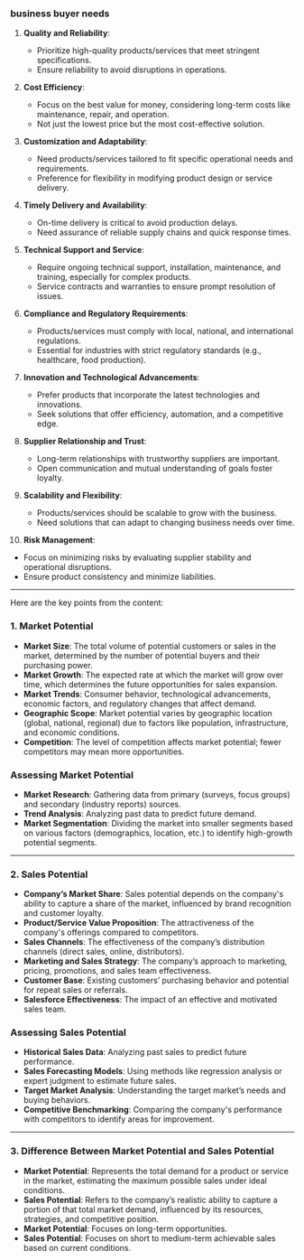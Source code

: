 ### business buyer needs 

1. **Quality and Reliability**:

   * Prioritize high-quality products/services that meet stringent specifications.
   * Ensure reliability to avoid disruptions in operations.

2. **Cost Efficiency**:

   * Focus on the best value for money, considering long-term costs like maintenance, repair, and operation.
   * Not just the lowest price but the most cost-effective solution.

3. **Customization and Adaptability**:

   * Need products/services tailored to fit specific operational needs and requirements.
   * Preference for flexibility in modifying product design or service delivery.

4. **Timely Delivery and Availability**:

   * On-time delivery is critical to avoid production delays.
   * Need assurance of reliable supply chains and quick response times.

5. **Technical Support and Service**:

   * Require ongoing technical support, installation, maintenance, and training, especially for complex products.
   * Service contracts and warranties to ensure prompt resolution of issues.

6. **Compliance and Regulatory Requirements**:

   * Products/services must comply with local, national, and international regulations.
   * Essential for industries with strict regulatory standards (e.g., healthcare, food production).

7. **Innovation and Technological Advancements**:

   * Prefer products that incorporate the latest technologies and innovations.
   * Seek solutions that offer efficiency, automation, and a competitive edge.

8. **Supplier Relationship and Trust**:

   * Long-term relationships with trustworthy suppliers are important.
   * Open communication and mutual understanding of goals foster loyalty.

9. **Scalability and Flexibility**:

   * Products/services should be scalable to grow with the business.
   * Need solutions that can adapt to changing business needs over time.

10. **Risk Management**:

* Focus on minimizing risks by evaluating supplier stability and operational disruptions.
* Ensure product consistency and minimize liabilities.

----
Here are the key points from the content:

### 1. **Market Potential**

* **Market Size**: The total volume of potential customers or sales in the market, determined by the number of potential buyers and their purchasing power.
* **Market Growth**: The expected rate at which the market will grow over time, which determines the future opportunities for sales expansion.
* **Market Trends**: Consumer behavior, technological advancements, economic factors, and regulatory changes that affect demand.
* **Geographic Scope**: Market potential varies by geographic location (global, national, regional) due to factors like population, infrastructure, and economic conditions.
* **Competition**: The level of competition affects market potential; fewer competitors may mean more opportunities.

### **Assessing Market Potential**

* **Market Research**: Gathering data from primary (surveys, focus groups) and secondary (industry reports) sources.
* **Trend Analysis**: Analyzing past data to predict future demand.
* **Market Segmentation**: Dividing the market into smaller segments based on various factors (demographics, location, etc.) to identify high-growth potential segments.

---

### 2. **Sales Potential**

* **Company’s Market Share**: Sales potential depends on the company's ability to capture a share of the market, influenced by brand recognition and customer loyalty.
* **Product/Service Value Proposition**: The attractiveness of the company's offerings compared to competitors.
* **Sales Channels**: The effectiveness of the company’s distribution channels (direct sales, online, distributors).
* **Marketing and Sales Strategy**: The company’s approach to marketing, pricing, promotions, and sales team effectiveness.
* **Customer Base**: Existing customers’ purchasing behavior and potential for repeat sales or referrals.
* **Salesforce Effectiveness**: The impact of an effective and motivated sales team.

### **Assessing Sales Potential**

* **Historical Sales Data**: Analyzing past sales to predict future performance.
* **Sales Forecasting Models**: Using methods like regression analysis or expert judgment to estimate future sales.
* **Target Market Analysis**: Understanding the target market’s needs and buying behaviors.
* **Competitive Benchmarking**: Comparing the company's performance with competitors to identify areas for improvement.

---

### 3. **Difference Between Market Potential and Sales Potential**

* **Market Potential**: Represents the total demand for a product or service in the market, estimating the maximum possible sales under ideal conditions.
* **Sales Potential**: Refers to the company’s realistic ability to capture a portion of that total market demand, influenced by its resources, strategies, and competitive position.
* **Market Potential**: Focuses on long-term opportunities.
* **Sales Potential**: Focuses on short to medium-term achievable sales based on current conditions.
